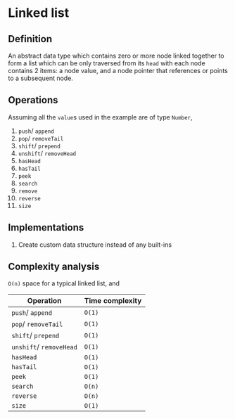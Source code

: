 # Linked list

## Definition

An abstract data type which contains zero or more node linked together to form a list which can be only traversed from its `head` with each node contains 2 items: a node value, and a node pointer that references or points to a subsequent node.

## Operations

Assuming all the `value`s used in the example are of type `Number`,

1. `push`/ `append`
2. `pop`/ `removeTail`
3. `shift`/ `prepend`
4. `unshift`/ `removeHead`
5. `hasHead`
6. `hasTail`
7. `peek`
8. `search`
9. `remove`
10. `reverse`
11. `size`

## Implementations

1. Create custom data structure instead of any built-ins

## Complexity analysis

`O(n)` space for a typical linked list, and

| Operation | Time complexity |
| --- | --- |
| `push`/ `append` | `O(1)` |
| `pop`/ `removeTail` | `O(1)` |
| `shift`/ `prepend` | `O(1)` |
| `unshift`/ `removeHead` | `O(1)` |
| `hasHead` | `O(1)` |
| `hasTail` | `O(1)` |
| `peek` | `O(1)` |
| `search` | `O(n)` |
| `reverse` | `O(n)` |
| `size` | `O(1)` |
